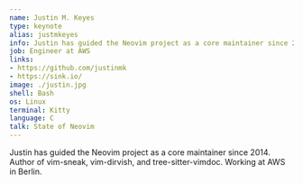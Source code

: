 ```yaml
---
name: Justin M. Keyes
type: keynote
alias: justmkeyes
info: Justin has guided the Neovim project as a core maintainer since 2014. Author of vim-sneak, vim-dirvish, and tree-sitter-vimdoc. Working at AWS in Berlin.
job: Engineer at AWS
links:
- https://github.com/justinmk
- https://sink.io/
image: ./justin.jpg
shell: Bash
os: Linux
terminal: Kitty
language: C
talk: State of Neovim 
---
```


Justin has guided the Neovim project as a core maintainer since 2014. Author of vim-sneak, vim-dirvish, and tree-sitter-vimdoc. Working at AWS in Berlin.
